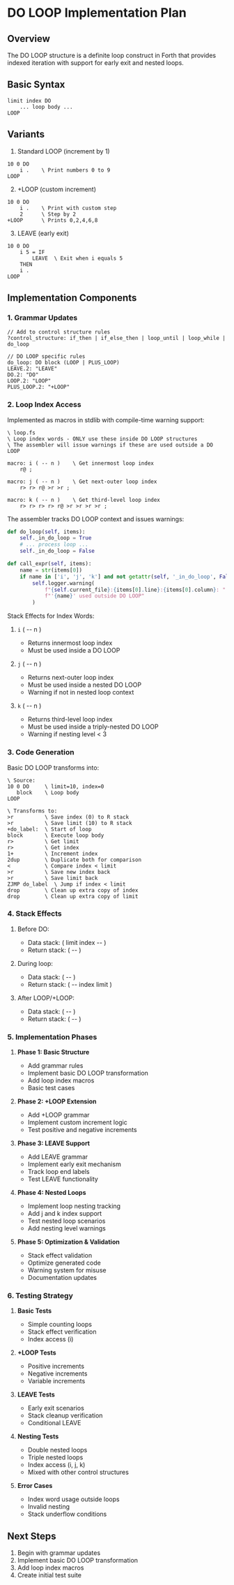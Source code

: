 # DO LOOP Implementation Plan

## Overview
The DO LOOP structure is a definite loop construct in Forth that provides indexed iteration with support for early exit and nested loops.

## Basic Syntax
```forth
limit index DO
    ... loop body ...
LOOP
```

## Variants
1. Standard LOOP (increment by 1)
```forth
10 0 DO
    i .    \ Print numbers 0 to 9
LOOP
```

2. +LOOP (custom increment)
```forth
10 0 DO
    i .    \ Print with custom step
    2      \ Step by 2
+LOOP      \ Prints 0,2,4,6,8
```

3. LEAVE (early exit)
```forth
10 0 DO
    i 5 = IF
        LEAVE  \ Exit when i equals 5
    THEN
    i .
LOOP
```

## Implementation Components

### 1. Grammar Updates
```lark
// Add to control structure rules
?control_structure: if_then | if_else_then | loop_until | loop_while | do_loop

// DO LOOP specific rules
do_loop: DO block (LOOP | PLUS_LOOP)
LEAVE.2: "LEAVE"
DO.2: "DO"
LOOP.2: "LOOP"
PLUS_LOOP.2: "+LOOP"
```

### 2. Loop Index Access
Implemented as macros in stdlib with compile-time warning support:
```forth
\ loop.fs
\ Loop index words - ONLY use these inside DO LOOP structures
\ The assembler will issue warnings if these are used outside a DO LOOP

macro: i ( -- n )    \ Get innermost loop index
    r@ ;

macro: j ( -- n )    \ Get next-outer loop index
    r> r> r@ >r >r ;

macro: k ( -- n )    \ Get third-level loop index
    r> r> r> r> r@ >r >r >r >r ;
```

The assembler tracks DO LOOP context and issues warnings:
```python
def do_loop(self, items):
    self._in_do_loop = True
    # ... process loop ...
    self._in_do_loop = False

def call_expr(self, items):
    name = str(items[0])
    if name in ['i', 'j', 'k'] and not getattr(self, '_in_do_loop', False):
        self.logger.warning(
            f"{self.current_file}:{items[0].line}:{items[0].column}: "
            f"'{name}' used outside DO LOOP"
        )
```

Stack Effects for Index Words:
1. `i` ( -- n )
   - Returns innermost loop index
   - Must be used inside a DO LOOP

2. `j` ( -- n )
   - Returns next-outer loop index
   - Must be used inside a nested DO LOOP
   - Warning if not in nested loop context

3. `k` ( -- n )
   - Returns third-level loop index
   - Must be used inside a triply-nested DO LOOP
   - Warning if nesting level < 3

### 3. Code Generation
Basic DO LOOP transforms into:
```forth
\ Source:
10 0 DO     \ limit=10, index=0
   block    \ Loop body
LOOP

\ Transforms to:
>r          \ Save index (0) to R stack
>r          \ Save limit (10) to R stack
+do_label:  \ Start of loop
block       \ Execute loop body
r>          \ Get limit
r>          \ Get index
1+          \ Increment index
2dup        \ Duplicate both for comparison
<           \ Compare index < limit
>r          \ Save new index back
>r          \ Save limit back
ZJMP do_label  \ Jump if index < limit
drop        \ Clean up extra copy of index
drop        \ Clean up extra copy of limit
```

### 4. Stack Effects
1. Before DO:
   - Data stack: ( limit index -- )
   - Return stack: ( -- )

2. During loop:
   - Data stack: ( -- )
   - Return stack: ( -- index limit )

3. After LOOP/+LOOP:
   - Data stack: ( -- )
   - Return stack: ( -- )

### 5. Implementation Phases

1. **Phase 1: Basic Structure**
   - Add grammar rules
   - Implement basic DO LOOP transformation
   - Add loop index macros
   - Basic test cases

2. **Phase 2: +LOOP Extension**
   - Add +LOOP grammar
   - Implement custom increment logic
   - Test positive and negative increments

3. **Phase 3: LEAVE Support**
   - Add LEAVE grammar
   - Implement early exit mechanism
   - Track loop end labels
   - Test LEAVE functionality

4. **Phase 4: Nested Loops**
   - Implement loop nesting tracking
   - Add j and k index support
   - Test nested loop scenarios
   - Add nesting level warnings

5. **Phase 5: Optimization & Validation**
   - Stack effect validation
   - Optimize generated code
   - Warning system for misuse
   - Documentation updates

### 6. Testing Strategy

1. **Basic Tests**
   - Simple counting loops
   - Stack effect verification
   - Index access (i)

2. **+LOOP Tests**
   - Positive increments
   - Negative increments
   - Variable increments

3. **LEAVE Tests**
   - Early exit scenarios
   - Stack cleanup verification
   - Conditional LEAVE

4. **Nesting Tests**
   - Double nested loops
   - Triple nested loops
   - Index access (i, j, k)
   - Mixed with other control structures

5. **Error Cases**
   - Index word usage outside loops
   - Invalid nesting
   - Stack underflow conditions

## Next Steps
1. Begin with grammar updates
2. Implement basic DO LOOP transformation
3. Add loop index macros
4. Create initial test suite